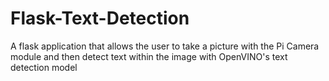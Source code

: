 # Flask-Text-Detection
A flask application that allows the user to take a picture with the Pi Camera module and then detect text within the image with OpenVINO's text detection model
